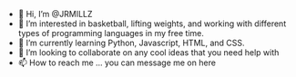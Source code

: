 - 👋 Hi, I’m @JRMILLZ
- 👀 I’m interested in basketball, lifting weights, and working with different types of programming languages in my free time.
- 🌱 I’m currently learning Python, Javascript, HTML, and CSS. 
- 💞️ I’m looking to collaborate on any cool ideas that you need help with
- 📫 How to reach me ... you can message me on here

<!---
JRMILLZ/JRMILLZ is a ✨ special ✨ repository because its `README.md` (this file) appears on your GitHub profile.
You can click the Preview link to take a look at your changes.
--->
